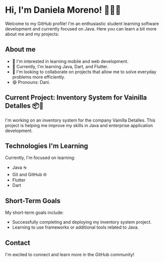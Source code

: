 # Hi, I'm Daniela Moreno! 👩‍💻✨

Welcome to my GitHub profile! I'm an enthusiastic student learning software development and currently focused on Java. Here you can learn a bit more about me and my projects:

## About me
- 👀 I'm interested in learning mobile and web development.
- 🌱 Currently, I'm learning Java, Dart, and Flutter.
- 💞️ I'm looking to collaborate on projects that allow me to solve everyday problems more efficiently.
- 😄 Pronouns: Dani.

## Current Project: Inventory System for Vainilla Detalles 📦💼
I'm working on an inventory system for the company Vainilla Detalles. This project is helping me improve my skills in Java and enterprise application development.

## Technologies I'm Learning
Currently, I'm focused on learning:
- Java ☕
- Git and GitHub 🌐
- Flutter
- Dart

## Short-Term Goals
My short-term goals include:
- Successfully completing and deploying my inventory system project.
- Learning to use frameworks or additional tools related to Java.

## Contact
I'm excited to connect and learn more in the GitHub community!
